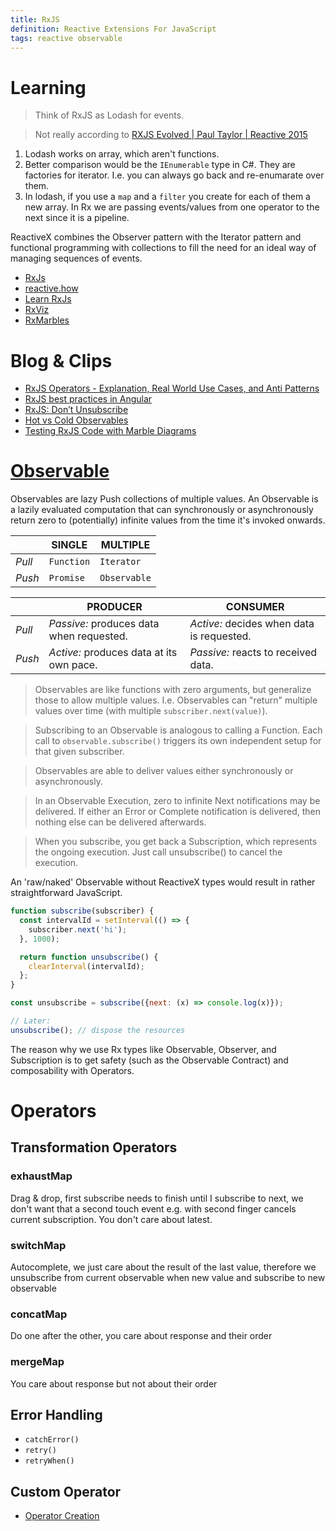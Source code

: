 ```yaml
---
title: RxJS
definition: Reactive Extensions For JavaScript
tags: reactive observable
---
```


# Learning

> Think of RxJS as Lodash for events.

> Not really according to [RXJS Evolved | Paul Taylor | Reactive 2015](https://youtu.be/QhjALubBQPg?t=1699)
1. Lodash works on array, which aren't functions.
2. Better comparison would be the `IEnumerable` type in C#. They are factories for iterator. I.e. you can always go back
and re-enumarate over them.
3. In lodash, if you use a `map` and a `filter` you create for each of them a new array. In Rx we are passing events/values
from one operator to the next since it is a pipeline.

ReactiveX combines the Observer pattern with the Iterator pattern and functional programming with collections to fill
the need for an ideal way of managing sequences of events. 


* [RxJs](https://rxjs-dev.firebaseapp.com/guide/overview)
* [reactive.how](https://reactive.how/)
* [Learn RxJs](https://www.learnrxjs.io/)
* [RxViz](https://rxviz.com/)
* [RxMarbles](https://rxmarbles.com/)

# Blog & Clips

* [RxJS Operators - Explanation, Real World Use Cases, and Anti Patterns](https://www.youtube.com/watch?v=Dsku0F4lU3A)
* [RxJS best practices in Angular](https://blog.strongbrew.io/rxjs-best-practices-in-angular/)
* [RxJS: Don’t Unsubscribe](https://medium.com/@benlesh/rxjs-dont-unsubscribe-6753ed4fda87)
* [Hot vs Cold Observables](https://medium.com/@benlesh/hot-vs-cold-observables-f8094ed53339)
* [Testing RxJS Code with Marble Diagrams](https://github.com/ReactiveX/rxjs/blob/master/docs_app/content/guide/testing/marble-testing.md)

# [Observable](https://rxjs-dev.firebaseapp.com/guide/observable)

Observables are lazy Push collections of multiple values. An Observable is a lazily evaluated computation that can
synchronously or asynchronously return zero to (potentially) infinite values from the time it's invoked onwards.

|        | SINGLE     | MULTIPLE     |
| ------ |----------- | ------------ |
| *Pull* | `Function` | `Iterator`   |
| *Push* | `Promise`  | `Observable` |

|        | PRODUCER   | CONSUMER     |
| ------ |----------- | ------------ |
| *Pull* | *Passive:* produces data when requested. | *Active:* decides when data is requested. |
| *Push* | *Active:* produces data at its own pace. | *Passive:* reacts to received data. |

> Observables are like functions with zero arguments, but generalize those to allow multiple values.
> I.e. Observables can "return" multiple values over time (with multiple `subscriber.next(value)`).

> Subscribing to an Observable is analogous to calling a Function.
> Each call to `observable.subscribe()` triggers its own independent setup for that given subscriber.

> Observables are able to deliver values either synchronously or asynchronously.


> In an Observable Execution, zero to infinite Next notifications may be delivered. If either an Error or Complete
> notification is delivered, then nothing else can be delivered afterwards.

> When you subscribe, you get back a Subscription, which represents the ongoing execution. Just call unsubscribe()
> to cancel the execution.

An 'raw/naked' Observable without ReactiveX types would result in  rather straightforward JavaScript.

```JavaScript
function subscribe(subscriber) {
  const intervalId = setInterval(() => {
    subscriber.next('hi');
  }, 1000);

  return function unsubscribe() {
    clearInterval(intervalId);
  };
}

const unsubscribe = subscribe({next: (x) => console.log(x)});

// Later:
unsubscribe(); // dispose the resources
```

The reason why we use Rx types like Observable, Observer, and Subscription is to get safety (such as the Observable
 Contract) and composability with Operators.
 
# Operators

## Transformation Operators

### exhaustMap

Drag & drop, first subscribe needs to finish until I subscribe to next, we don't want that a second touch event e.g.
with second finger cancels current subscription. You don't care about latest.

### switchMap

Autocomplete, we just care about the result of the last value, therefore we unsubscribe from current observable when
new value and subscribe to new observable

### concatMap

Do one after the other, you care about response and their order

### mergeMap

You care about response but not about their order

## Error Handling

* `catchError()`
* `retry()` 
* `retryWhen()` 

## Custom Operator
* [Operator Creation](https://github.com/ReactiveX/rxjs/blob/master/doc/operator-creation.md)
